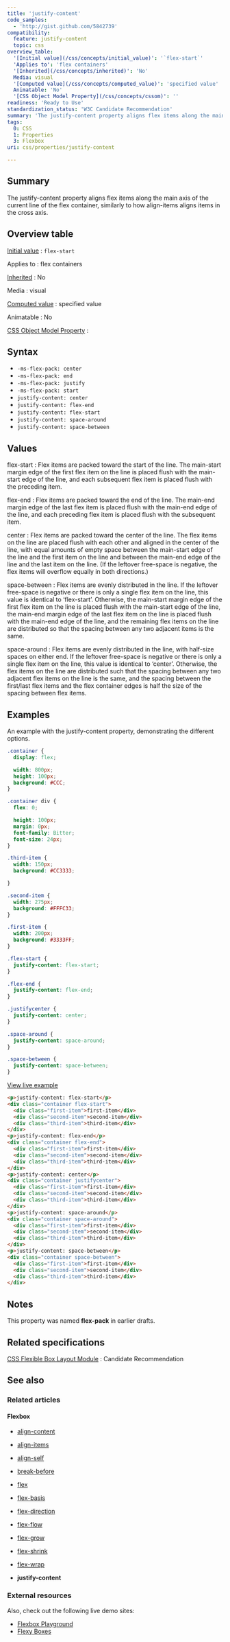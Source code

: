 ```yaml
---
title: 'justify-content'
code_samples:
  - 'http://gist.github.com/5842739'
compatibility:
  feature: justify-content
  topic: css
overview_table:
  '[Initial value](/css/concepts/initial_value)': '`flex-start`'
  'Applies to': 'flex containers'
  '[Inherited](/css/concepts/inherited)': 'No'
  Media: visual
  '[Computed value](/css/concepts/computed_value)': 'specified value'
  Animatable: 'No'
  '[CSS Object Model Property](/css/concepts/cssom)': ''
readiness: 'Ready to Use'
standardization_status: 'W3C Candidate Recommendation'
summary: 'The justify-content property aligns flex items along the main axis of the current line of the flex container, similarly to how align-items aligns items in the cross axis.'
tags:
  0: CSS
  1: Properties
  3: Flexbox
uri: css/properties/justify-content

---
```

## Summary

The justify-content property aligns flex items along the main axis of the current line of the flex container, similarly to how align-items aligns items in the cross axis.

## Overview table

[Initial value](/css/concepts/initial_value)
:   `flex-start`

Applies to
:   flex containers

[Inherited](/css/concepts/inherited)
:   No

Media
:   visual

[Computed value](/css/concepts/computed_value)
:   specified value

Animatable
:   No

[CSS Object Model Property](/css/concepts/cssom)
:

## Syntax

-   `-ms-flex-pack: center`
-   `-ms-flex-pack: end`
-   `-ms-flex-pack: justify`
-   `-ms-flex-pack: start`
-   `justify-content: center`
-   `justify-content: flex-end`
-   `justify-content: flex-start`
-   `justify-content: space-around`
-   `justify-content: space-between`

## Values

flex-start
:   Flex items are packed toward the start of the line. The main-start margin edge of the first flex item on the line is placed flush with the main-start edge of the line, and each subsequent flex item is placed flush with the preceding item.

flex-end
:   Flex items are packed toward the end of the line. The main-end margin edge of the last flex item is placed flush with the main-end edge of the line, and each preceding flex item is placed flush with the subsequent item.

center
:   Flex items are packed toward the center of the line. The flex items on the line are placed flush with each other and aligned in the center of the line, with equal amounts of empty space between the main-start edge of the line and the first item on the line and between the main-end edge of the line and the last item on the line. (If the leftover free-space is negative, the flex items will overflow equally in both directions.)

space-between
:   Flex items are evenly distributed in the line. If the leftover free-space is negative or there is only a single flex item on the line, this value is identical to ‘flex-start’. Otherwise, the main-start margin edge of the first flex item on the line is placed flush with the main-start edge of the line, the main-end margin edge of the last flex item on the line is placed flush with the main-end edge of the line, and the remaining flex items on the line are distributed so that the spacing between any two adjacent items is the same.

space-around
:   Flex items are evenly distributed in the line, with half-size spaces on either end. If the leftover free-space is negative or there is only a single flex item on the line, this value is identical to ‘center’. Otherwise, the flex items on the line are distributed such that the spacing between any two adjacent flex items on the line is the same, and the spacing between the first/last flex items and the flex container edges is half the size of the spacing between flex items.

## Examples

An example with the justify-content property, demonstrating the different options.

``` css
.container {
  display: flex;

  width: 800px;
  height: 100px;
  background: #CCC;
}

.container div {
  flex: 0;

  height: 100px;
  margin: 0px;
  font-family: Bitter;
  font-size: 24px;
}

.third-item {
  width: 150px;
  background: #CC3333;

}

.second-item {
  width: 275px;
  background: #FFFC33;
}

.first-item {
  width: 200px;
  background: #3333FF;
}

.flex-start {
  justify-content: flex-start;
}

.flex-end {
  justify-content: flex-end;
}

.justifycenter {
  justify-content: center;
}

.space-around {
  justify-content: space-around;
}

.space-between {
  justify-content: space-between;
}
```

[View live example](http://code.webplatform.org/gist/5842739)

``` html
<p>justify-content: flex-start</p>
<div class="container flex-start">
  <div class="first-item">first-item</div>
  <div class="second-item">second-item</div>
  <div class="third-item">third-item</div>
</div>
<p>justify-content: flex-end</p>
<div class="container flex-end">
  <div class="first-item">first-item</div>
  <div class="second-item">second-item</div>
  <div class="third-item">third-item</div>
</div>
<p>justify-content: center</p>
<div class="container justifycenter">
  <div class="first-item">first-item</div>
  <div class="second-item">second-item</div>
  <div class="third-item">third-item</div>
</div>
<p>justify-content: space-around</p>
<div class="container space-around">
  <div class="first-item">first-item</div>
  <div class="second-item">second-item</div>
  <div class="third-item">third-item</div>
</div>
<p>justify-content: space-between</p>
<div class="container space-between">
  <div class="first-item">first-item</div>
  <div class="second-item">second-item</div>
  <div class="third-item">third-item</div>
</div>
```

## Notes

This property was named **flex-pack** in earlier drafts.

## Related specifications

[CSS Flexible Box Layout Module](http://dev.w3.org/csswg/css-flexbox/#justify-content-property)
:   Candidate Recommendation

## See also

### Related articles

#### Flexbox

-   [align-content](/css/properties/align-content)

-   [align-items](/css/properties/align-items)

-   [align-self](/css/properties/align-self)

-   [break-before](/css/properties/break-before)

-   [flex](/css/properties/flex)

-   [flex-basis](/css/properties/flex-basis)

-   [flex-direction](/css/properties/flex-direction)

-   [flex-flow](/css/properties/flex-flow)

-   [flex-grow](/css/properties/flex-grow)

-   [flex-shrink](/css/properties/flex-shrink)

-   [flex-wrap](/css/properties/flex-wrap)

-   **justify-content**

### External resources

Also, check out the following live demo sites:

-   [Flexbox Playground](http://demo.agektmr.com/flexbox/)
-   [Flexy Boxes](http://the-echoplex.net/flexyboxes)
